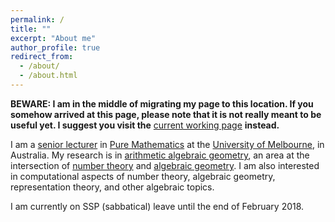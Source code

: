 ```yaml
---
permalink: /
title: ""
excerpt: "About me"
author_profile: true
redirect_from: 
  - /about/
  - /about.html
---
```


**BEWARE: I am in the middle of migrating my page to this location. If you somehow arrived at this page, please note that it is not really meant to be useful yet. I suggest you visit the** [current working page](https://aghitza.org) **instead.**

I am a [senior lecturer][ausedu] in [Pure Mathematics][ms] at the [University of Melbourne][unimelb], in Australia.
My research is in [arithmetic algebraic geometry][arithgeo], an area at the intersection of [number theory][numthy] and [algebraic geometry][alggeo].
I am also interested in computational aspects of number theory, algebraic geometry, representation theory, and other algebraic topics.

I am currently on SSP (sabbatical) leave until the end of February 2018.


[alggeo]: https://en.wikipedia.org/wiki/Algebraic_geometry
[arithgeo]: https://en.wikipedia.org/wiki/Glossary_of_arithmetic_and_diophantine_geometry
[ausedu]: https://en.wikipedia.org/wiki/Academic_ranks_(Australia_and_New_Zealand)
[ms]: https://www.ms.unimelb.edu.au/
[numthy]: https://en.wikipedia.org/wiki/Number_theory
[unimelb]: https://www.unimelb.edu.au/
